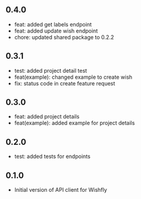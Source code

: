 ## 0.4.0
- feat: added get labels endpoint
- feat: added update wish endpoint
- chore: updated shared package to 0.2.2
## 0.3.1
- test: added project detail test
- feat(example): changed example to create wish
- fix: status code in create feature request
## 0.3.0
- feat: added project details 
- feat(example): added example for project details
## 0.2.0
- test: added tests for endpoints
## 0.1.0
- Initial version of API client for Wishfly
